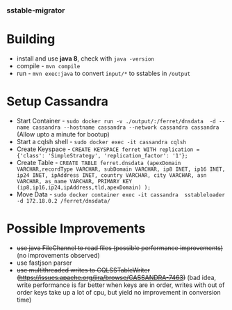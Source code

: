 ### sstable-migrator

# Building
 -  install and use **java 8**, check with `java -version`
 -  compile - `mvn compile`
 -  run - `mvn exec:java` to convert `input/*` to sstables in `/output`

# Setup Cassandra
 - Start Container - `sudo docker run -v ./output/:/ferret/dnsdata  -d --name cassandra --hostname cassandra --network cassandra cassandra` (Allow upto a minute for bootup)
 - Start a cqlsh shell - `sudo docker exec -it cassandra cqlsh`
 - Create Keyspace - `CREATE KEYSPACE ferret WITH replication = {'class': 'SimpleStrategy', 'replication_factor': '1'};`
 - Create Table - `CREATE TABLE ferret.dnsdata (apexDomain VARCHAR,recordType VARCHAR, subDomain VARCHAR, ip8 INET, ip16 INET, ip24 INET, ipAddress INET, country VARCHAR, city VARCHAR, asn VARCHAR, as_name VARCHAR, PRIMARY KEY (ip8,ip16,ip24,ipAddress,tld,apexDomain) );`
 - Move Data - `sudo docker container exec -it cassandra  sstableloader -d 172.18.0.2 /ferret/dnsdata/`

# Possible Improvements
 -  <strike>use java FileChannel to read files (possible performance improvements)</strike> (no improvements observed)
 -  use fastjson parser
 -  <strike>use multithreaded writes to CQLSSTableWriter (https://issues.apache.org/jira/browse/CASSANDRA-7463)</strike> (bad idea, write performance is far better when keys are in order, writes with out of order keys take up a lot of cpu, but yield no improvement in conversion time)
